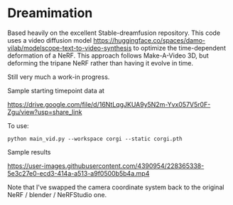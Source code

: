 # Dreamimation

Based heavily on the excellent Stable-dreamfusion repository. This code uses a video diffusion model
https://huggingface.co/spaces/damo-vilab/modelscope-text-to-video-synthesis
to optimize the time-dependent deformation of a NeRF. 
This approach follows Make-A-Video 3D, but deforming the tripane NeRF rather than having it evolve in time.

Still very much a work-in progress.

Sample starting timepoint data at

https://drive.google.com/file/d/16NtLqgJKUA9y5N2m-Yvx057V5r0F-Zgu/view?usp=share_link

To use:
```
python main_vid.py --workspace corgi --static corgi.pth
```

Sample results

https://user-images.githubusercontent.com/4390954/228365338-5e3c27e0-ecd3-414a-a513-a9f0500b5b4a.mp4



Note that I've swapped the camera coordinate system back to the original NeRF / blender / NeRFStudio
one.


